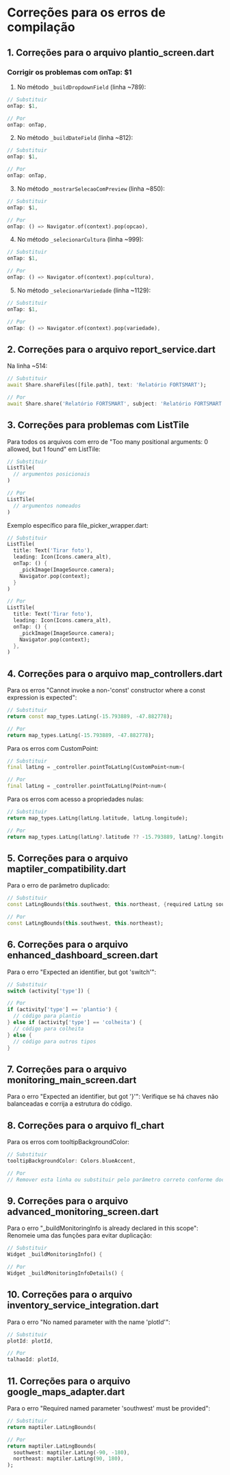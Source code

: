 # Correções para os erros de compilação

## 1. Correções para o arquivo plantio_screen.dart

### Corrigir os problemas com onTap: $1

1. No método `_buildDropdownField` (linha ~789):
```dart
// Substituir
onTap: $1,

// Por
onTap: onTap,
```

2. No método `_buildDateField` (linha ~812):
```dart
// Substituir
onTap: $1,

// Por
onTap: onTap,
```

3. No método `_mostrarSelecaoComPreview` (linha ~850):
```dart
// Substituir
onTap: $1,

// Por
onTap: () => Navigator.of(context).pop(opcao),
```

4. No método `_selecionarCultura` (linha ~999):
```dart
// Substituir
onTap: $1,

// Por
onTap: () => Navigator.of(context).pop(cultura),
```

5. No método `_selecionarVariedade` (linha ~1129):
```dart
// Substituir
onTap: $1,

// Por
onTap: () => Navigator.of(context).pop(variedade),
```

## 2. Correções para o arquivo report_service.dart

Na linha ~514:
```dart
// Substituir
await Share.shareFiles([file.path], text: 'Relatório FORTSMART');

// Por
await Share.share('Relatório FORTSMART', subject: 'Relatório FORTSMART');
```

## 3. Correções para problemas com ListTile

Para todos os arquivos com erro de "Too many positional arguments: 0 allowed, but 1 found" em ListTile:

```dart
// Substituir
ListTile(
  // argumentos posicionais
)

// Por
ListTile(
  // argumentos nomeados
)
```

Exemplo específico para file_picker_wrapper.dart:
```dart
// Substituir
ListTile(
  title: Text('Tirar foto'),
  leading: Icon(Icons.camera_alt),
  onTap: () {
    _pickImage(ImageSource.camera);
    Navigator.pop(context);
  }
)

// Por
ListTile(
  title: Text('Tirar foto'),
  leading: Icon(Icons.camera_alt),
  onTap: () {
    _pickImage(ImageSource.camera);
    Navigator.pop(context);
  },
)
```

## 4. Correções para o arquivo map_controllers.dart

Para os erros "Cannot invoke a non-'const' constructor where a const expression is expected":

```dart
// Substituir
return const map_types.LatLng(-15.793889, -47.882778);

// Por
return map_types.LatLng(-15.793889, -47.882778);
```

Para os erros com CustomPoint:
```dart
// Substituir
final latLng = _controller.pointToLatLng(CustomPoint<num>(

// Por
final latLng = _controller.pointToLatLng(Point<num>(
```

Para os erros com acesso a propriedades nulas:
```dart
// Substituir
return map_types.LatLng(latLng.latitude, latLng.longitude);

// Por
return map_types.LatLng(latLng?.latitude ?? -15.793889, latLng?.longitude ?? -47.882778);
```

## 5. Correções para o arquivo maptiler_compatibility.dart

Para o erro de parâmetro duplicado:
```dart
// Substituir
const LatLngBounds(this.southwest, this.northeast, {required LatLng southwest});

// Por
const LatLngBounds(this.southwest, this.northeast);
```

## 6. Correções para o arquivo enhanced_dashboard_screen.dart

Para o erro "Expected an identifier, but got 'switch'":
```dart
// Substituir
switch (activity['type']) {

// Por
if (activity['type'] == 'plantio') {
  // código para plantio
} else if (activity['type'] == 'colheita') {
  // código para colheita
} else {
  // código para outros tipos
}
```

## 7. Correções para o arquivo monitoring_main_screen.dart

Para o erro "Expected an identifier, but got '}'":
Verifique se há chaves não balanceadas e corrija a estrutura do código.

## 8. Correções para o arquivo fl_chart

Para os erros com tooltipBackgroundColor:
```dart
// Substituir
tooltipBackgroundColor: Colors.blueAccent,

// Por
// Remover esta linha ou substituir pelo parâmetro correto conforme documentação
```

## 9. Correções para o arquivo advanced_monitoring_screen.dart

Para o erro "_buildMonitoringInfo is already declared in this scope":
Renomeie uma das funções para evitar duplicação:
```dart
// Substituir
Widget _buildMonitoringInfo() {

// Por
Widget _buildMonitoringInfoDetails() {
```

## 10. Correções para o arquivo inventory_service_integration.dart

Para o erro "No named parameter with the name 'plotId'":
```dart
// Substituir
plotId: plotId,

// Por
talhaoId: plotId,
```

## 11. Correções para o arquivo google_maps_adapter.dart

Para o erro "Required named parameter 'southwest' must be provided":
```dart
// Substituir
return maptiler.LatLngBounds(

// Por
return maptiler.LatLngBounds(
  southwest: maptiler.LatLng(-90, -180),
  northeast: maptiler.LatLng(90, 180),
);
```
